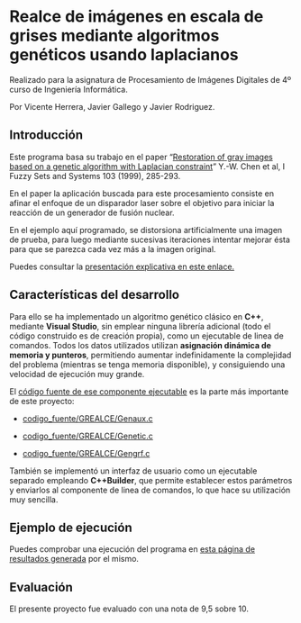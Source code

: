 Realce de imágenes en escala de grises mediante algoritmos genéticos usando laplacianos
=======================================================================================

Realizado para la asignatura de Procesamiento de Imágenes Digitales de 4º curso
de Ingeniería Informática.

Por Vicente Herrera, Javier Gallego y Javier Rodriguez.

Introducción
------------

Este programa basa su trabajo en el paper “[Restoration of gray images based on
a genetic algorithm with Laplacian constraint](<ref_paper/cna99.pdf>)” Y.-W.
Chen et al, I Fuzzy Sets and Systems 103 (1999), 285-293.

En el paper la aplicación buscada para este procesamiento consiste en afinar el
enfoque de un disparador laser sobre el objetivo para iniciar la reacción de un
generador de fusión nuclear.

En el ejemplo aquí programado, se distorsiona artificialmente una imagen de
prueba, para luego mediante sucesivas iteraciones intentar mejorar ésta para que
se parezca cada vez más a la imagen original.

Puedes consultar la [presentación explicativa en este
enlace.](<presentacion/PresenttabrajoPID.pdf>)

Características del desarrollo
------------------------------

Para ello se ha implementado un algoritmo genético clásico en **C++**, mediante
**Visual Studio**, sin emplear ninguna librería adicional (todo el código
construido es de creación propia), como un ejecutable de linea de comandos.
Todos los datos utilizados utilizan **asignación dinámica de memoria y
punteros**, permitiendo aumentar indefinidamente la complejidad del problema
(mientras se tenga memoria disponible), y consiguiendo una velocidad de
ejecución muy grande.

El [código fuente de ese componente ejecutable](<codigo_fuente/GREALCE>) es la
parte más importante de este proyecto:

-   [codigo\_fuente/GREALCE/Genaux.c](<codigo_fuente/GREALCE/Genaux.c>)

-   [codigo\_fuente/GREALCE/Genetic.c](<codigo_fuente/GREALCE/Genetic.c>)

-   [codigo\_fuente/GREALCE/Gengrf.c](<codigo_fuente/GREALCE/Gengrf.c>)

También se implementó un interfaz de usuario como un ejecutable separado
empleando **C++Builder**, que permite establecer estos parámetros y enviarlos al
componente de linea de comandos, lo que hace su utilización muy sencilla.

Ejemplo de ejecución
--------------------

Puedes comprobar una ejecución del programa en [esta página de resultados
generada](<example_run/index.htm>) por el mismo.

Evaluación
----------

El presente proyecto fue evaluado con una nota de 9,5 sobre 10.
